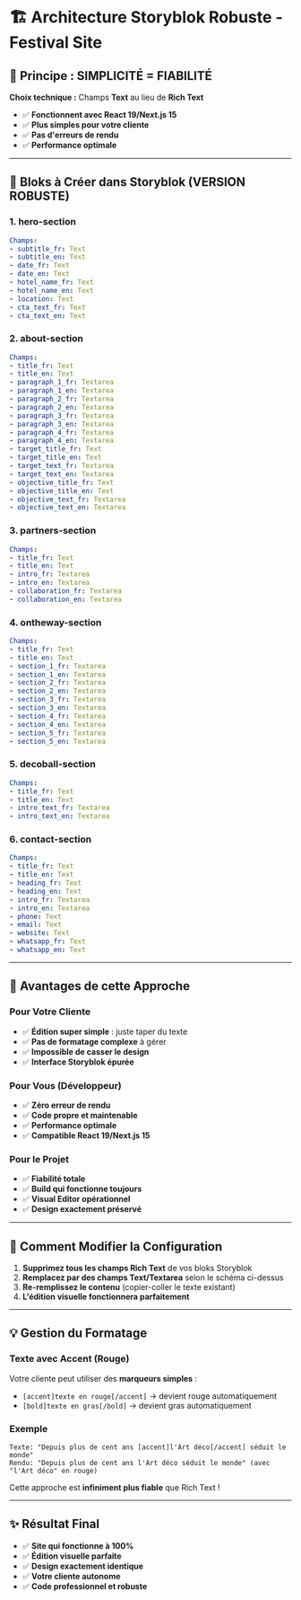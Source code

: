 # 🏗️ Architecture Storyblok Robuste - Festival Site

## 🎯 Principe : SIMPLICITÉ = FIABILITÉ

**Choix technique :** Champs **Text** au lieu de **Rich Text** 
- ✅ **Fonctionnent avec React 19/Next.js 15**
- ✅ **Plus simples pour votre cliente**
- ✅ **Pas d'erreurs de rendu**
- ✅ **Performance optimale**

---

## 📝 Bloks à Créer dans Storyblok (VERSION ROBUSTE)

### **1. hero-section**
```yaml
Champs:
- subtitle_fr: Text
- subtitle_en: Text  
- date_fr: Text
- date_en: Text
- hotel_name_fr: Text
- hotel_name_en: Text
- location: Text
- cta_text_fr: Text
- cta_text_en: Text
```

### **2. about-section**
```yaml
Champs:
- title_fr: Text
- title_en: Text
- paragraph_1_fr: Textarea
- paragraph_1_en: Textarea
- paragraph_2_fr: Textarea  
- paragraph_2_en: Textarea
- paragraph_3_fr: Textarea
- paragraph_3_en: Textarea
- paragraph_4_fr: Textarea
- paragraph_4_en: Textarea
- target_title_fr: Text
- target_title_en: Text
- target_text_fr: Textarea
- target_text_en: Textarea
- objective_title_fr: Text
- objective_title_en: Text
- objective_text_fr: Textarea
- objective_text_en: Textarea
```

### **3. partners-section**  
```yaml
Champs:
- title_fr: Text
- title_en: Text
- intro_fr: Textarea
- intro_en: Textarea
- collaboration_fr: Textarea
- collaboration_en: Textarea
```

### **4. ontheway-section**
```yaml
Champs:
- title_fr: Text
- title_en: Text
- section_1_fr: Textarea
- section_1_en: Textarea
- section_2_fr: Textarea
- section_2_en: Textarea
- section_3_fr: Textarea
- section_3_en: Textarea
- section_4_fr: Textarea
- section_4_en: Textarea
- section_5_fr: Textarea
- section_5_en: Textarea
```

### **5. decoball-section**
```yaml
Champs:
- title_fr: Text
- title_en: Text
- intro_text_fr: Textarea
- intro_text_en: Textarea
```

### **6. contact-section**
```yaml
Champs:
- title_fr: Text
- title_en: Text
- heading_fr: Text
- heading_en: Text
- intro_fr: Textarea
- intro_en: Textarea
- phone: Text
- email: Text
- website: Text
- whatsapp_fr: Text
- whatsapp_en: Text
```

---

## 🎨 Avantages de cette Approche

### **Pour Votre Cliente**
- ✅ **Édition super simple** : juste taper du texte
- ✅ **Pas de formatage complexe** à gérer
- ✅ **Impossible de casser le design**
- ✅ **Interface Storyblok épurée**

### **Pour Vous (Développeur)**
- ✅ **Zéro erreur de rendu** 
- ✅ **Code propre et maintenable**
- ✅ **Performance optimale**
- ✅ **Compatible React 19/Next.js 15**

### **Pour le Projet**
- ✅ **Fiabilité totale**
- ✅ **Build qui fonctionne toujours**
- ✅ **Visual Editor opérationnel**
- ✅ **Design exactement préservé**

---

## 🔧 Comment Modifier la Configuration

1. **Supprimez tous les champs Rich Text** de vos bloks Storyblok
2. **Remplacez par des champs Text/Textarea** selon le schéma ci-dessus  
3. **Re-remplissez le contenu** (copier-coller le texte existant)
4. **L'édition visuelle fonctionnera parfaitement**

---

## 💡 Gestion du Formatage

### **Texte avec Accent (Rouge)**
Votre cliente peut utiliser des **marqueurs simples** :
- `[accent]texte en rouge[/accent]` → devient rouge automatiquement
- `[bold]texte en gras[/bold]` → devient gras automatiquement

### **Exemple**
```
Texte: "Depuis plus de cent ans [accent]l'Art déco[/accent] séduit le monde"
Rendu: "Depuis plus de cent ans l'Art déco séduit le monde" (avec "l'Art déco" en rouge)
```

Cette approche est **infiniment plus fiable** que Rich Text !

---

## ✨ Résultat Final

- ✅ **Site qui fonctionne à 100%**  
- ✅ **Édition visuelle parfaite**
- ✅ **Design exactement identique**
- ✅ **Votre cliente autonome**
- ✅ **Code professionnel et robuste**